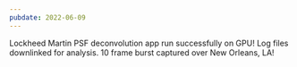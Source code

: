```yaml
---
pubdate: 2022-06-09
---
```


Lockheed Martin PSF deconvolution app run successfully on GPU! Log files downlinked for analysis. 10 frame burst captured over New Orleans, LA!
